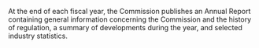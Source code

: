 At the end of each fiscal year, the Commission publishes an Annual Report containing general information concerning the Commission and the history of regulation, a summary of developments during the year, and selected industry statistics.

